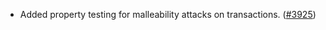 - Added property testing for malleability attacks on transactions.
  ([\#3925](https://github.com/anoma/namada/pull/3925))